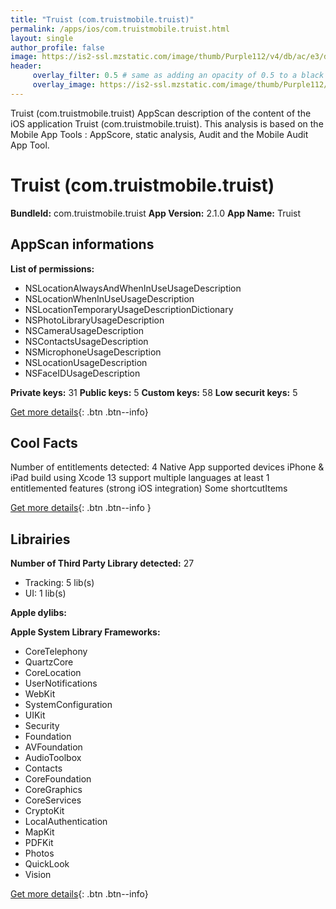 ```yaml
---
title: "Truist (com.truistmobile.truist)"
permalink: /apps/ios/com.truistmobile.truist.html
layout: single
author_profile: false
image: https://is2-ssl.mzstatic.com/image/thumb/Purple112/v4/db/ac/e3/dbace3bc-e91e-ffe6-c875-ae7d2e230bc4/AppIcon-0-1x_U007emarketing-0-7-0-85-220.png/512x512bb.jpg
header: 
     overlay_filter: 0.5 # same as adding an opacity of 0.5 to a black background
     overlay_image: https://is2-ssl.mzstatic.com/image/thumb/Purple112/v4/db/ac/e3/dbace3bc-e91e-ffe6-c875-ae7d2e230bc4/AppIcon-0-1x_U007emarketing-0-7-0-85-220.png/512x512bb.jpg
---
```

Truist (com.truistmobile.truist) AppScan description of the content of the iOS application Truist (com.truistmobile.truist). This analysis is based on the Mobile App Tools : AppScore, static analysis, Audit and the Mobile Audit App Tool.

# Truist (com.truistmobile.truist)

**BundleId:** com.truistmobile.truist
**App Version:** 2.1.0
**App Name:** Truist


## AppScan informations 

**List of permissions:** 
- NSLocationAlwaysAndWhenInUseUsageDescription
- NSLocationWhenInUseUsageDescription
- NSLocationTemporaryUsageDescriptionDictionary
- NSPhotoLibraryUsageDescription
- NSCameraUsageDescription
- NSContactsUsageDescription
- NSMicrophoneUsageDescription
- NSLocationUsageDescription
- NSFaceIDUsageDescription
  
  
**Private keys:** 31
**Public keys:** 5
**Custom keys:** 58
**Low securit keys:** 5
  
[Get more details](/pricing.html){: .btn .btn--info}

## Cool Facts

Number of entitlements detected: 4
Native App
supported devices iPhone & iPad
build using Xcode 13
support multiple languages
at least 1 entitlemented features (strong iOS integration)
Some shortcutItems 
  
[Get more details](/pricing.html){: .btn .btn--info }

## Librairies 
**Number of Third Party Library detected:** 27
- Tracking: 5 lib(s)
- UI: 1 lib(s)


**Apple dylibs:**


**Apple System Library Frameworks:**
- CoreTelephony
- QuartzCore
- CoreLocation
- UserNotifications
- WebKit
- SystemConfiguration
- UIKit
- Security
- Foundation
- AVFoundation
- AudioToolbox
- Contacts
- CoreFoundation
- CoreGraphics
- CoreServices
- CryptoKit
- LocalAuthentication
- MapKit
- PDFKit
- Photos
- QuickLook
- Vision


  
[Get more details](/pricing.html){: .btn .btn--info}

